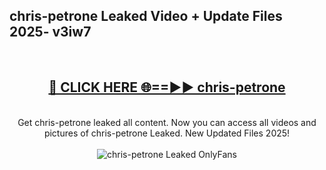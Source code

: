 <h2>chris-petrone Leaked Video + Update Files 2025- v3iw7</h2>
<br>
<div align="center">
<h2><a href="https://libra.edu.pl?chris-petrone" rel="nofollow">🔴 CLICK HERE 🌐==►► chris-petrone</a></h2>
<br>
Get chris-petrone leaked all content. Now you can access all videos and pictures of chris-petrone Leaked. New Updated Files 2025!
<br>
<br>
<a href="https://libra.edu.pl?chris-petrone" rel="nofollow" data-target="animated-image.originalLink"><img src="https://i.ibb.co.com/WyWwxjT/player-gif2.gif" alt="chris-petrone Leaked OnlyFans" style="max-width: 100%; display: inline-block;" data-target="animated-image.originalImage"></a>
</div>
<br>